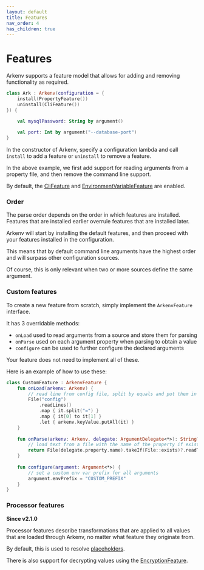 ```yaml
---
layout: default
title: Features
nav_order: 4
has_children: true
---
```


# Features

Arkenv supports a feature model that allows for 
adding and removing functionality as required.

```kotlin
class Ark : Arkenv(configuration = {
    install(PropertyFeature())
    uninstall(CliFeature())
}) {

    val mysqlPassword: String by argument()
    
    val port: Int by argument("--database-port")
}
```

In the constructor of Arkenv, specify a configuration lambda and call `install` to add a feature or
`uninstall` to remove a feature. 

In the above example, we first add support for reading arguments from
a property file, and then remove the command line support. 

By default, the [CliFeature]({{site.baseurl}}features/command-line) and 
[EnvironmentVariableFeature]({{site.baseurl}}features/environment-variables) are enabled.

### Order
The parse order depends on the order in which features are installed. 
Features that are installed earlier overrule features that are installed later.  

Arkenv will start by installing the default features, and then proceed with your features
installed in the configuration. 

This means that by default command line arguments have the highest order and will surpass other configuration sources.

Of course, this is only relevant when two or more sources define the same argument. 
 

### Custom features

To create a new feature from scratch, simply implement the `ArkenvFeature`
interface. 

It has 3 overridable methods:
* `onLoad` used to read arguments from a source and store them for parsing
* `onParse` used on each argument property when parsing to obtain a value
* `configure` can be used to further configure the declared arguments

Your feature does not need to implement all of these. 

Here is an example of how to use these:

```kotlin
class CustomFeature : ArkenvFeature {
    fun onLoad(arkenv: Arkenv) {
        // read line from config file, split by equals and put them in the keyValue map for later parsing
        File("config")    
            .readLines()
            .map { it.split("=") }
            .map { it[0] to it[1] }
            .let { arkenv.keyValue.putAll(it) }
    }
    
    fun onParse(arkenv: Arkenv, delegate: ArgumentDelegate<*>): String? {
        // load text from a file with the name of the property if exists
        return File(delegate.property.name).takeIf(File::exists)?.readText()
    }
    
    fun configure(argument: Argument<*>) {
        // set a custom env var prefix for all arguments
        argument.envPrefix = "CUSTOM_PREFIX"
    }
}
```


### Processor features

**Since v2.1.0**

Processor features describe transformations that are applied to all values
that are loaded through Arkenv, no matter what feature they originate from. 

By default, this is used to resolve [placeholders]({{site.baseurl}}features/placeholders).

There is also support for decrypting values using the [EncryptionFeature]({{site.baseurl}}features/encryption).
